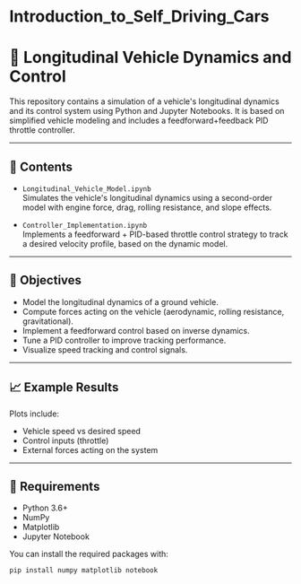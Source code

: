 # Introduction_to_Self_Driving_Cars
# 🚗 Longitudinal Vehicle Dynamics and Control

This repository contains a simulation of a vehicle's longitudinal dynamics and its control system using Python and Jupyter Notebooks. It is based on simplified vehicle modeling and includes a feedforward+feedback PID throttle controller.

---

## 📂 Contents

- `Longitudinal_Vehicle_Model.ipynb`  
  Simulates the vehicle's longitudinal dynamics using a second-order model with engine force, drag, rolling resistance, and slope effects.

- `Controller_Implementation.ipynb`  
  Implements a feedforward + PID-based throttle control strategy to track a desired velocity profile, based on the dynamic model.

---

## 🎯 Objectives

- Model the longitudinal dynamics of a ground vehicle.
- Compute forces acting on the vehicle (aerodynamic, rolling resistance, gravitational).
- Implement a feedforward control based on inverse dynamics.
- Tune a PID controller to improve tracking performance.
- Visualize speed tracking and control signals.

---

## 📈 Example Results

Plots include:
- Vehicle speed vs desired speed
- Control inputs (throttle)
- External forces acting on the system

---

## 🔧 Requirements

- Python 3.6+
- NumPy
- Matplotlib
- Jupyter Notebook

You can install the required packages with:

```bash
pip install numpy matplotlib notebook

